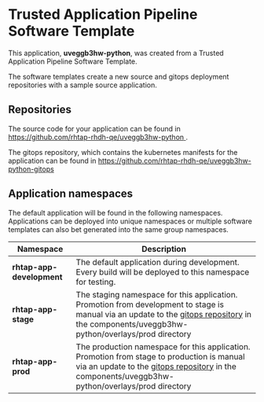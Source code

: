 # Trusted Application Pipeline Software Template

This application, **uveggb3hw-python**, was created from a Trusted Application Pipeline Software Template.

The software templates create a new source and gitops deployment repositories with a sample source application. 

## Repositories

The source code for your application can be found in [https://github.com/rhtap-rhdh-qe/uveggb3hw-python ](https://github.com/rhtap-rhdh-qe/uveggb3hw-python ).
 
The gitops repository, which contains the kubernetes manifests for the application can be found in 
[https://github.com/rhtap-rhdh-qe/uveggb3hw-python-gitops ](https://github.com/rhtap-rhdh-qe/uveggb3hw-python-gitops ) 

## Application namespaces 

The default application will be found in the following namespaces. Applications can be deployed into unique namespaces or multiple software templates can also bet generated into the same group namespaces.  

|  Namespace   |  Description   |  
| -------- | -------- |   
| **rhtap-app-development** | The default application during development. Every build will be deployed to this namespace for testing. | 
| **rhtap-app-stage** | The staging namespace for this application. Promotion from development to stage is manual via an update to the [gitops repository](https://github.com/rhtap-rhdh-qe/uveggb3hw-python-gitops ) in the components/uveggb3hw-python/overlays/prod directory |  
| **rhtap-app-prod** | The production namespace for this application. Promotion from stage to production is manual via an update to the [gitops repository](https://github.com/rhtap-rhdh-qe/uveggb3hw-python-gitops ) in the components/uveggb3hw-python/overlays/prod directory | 